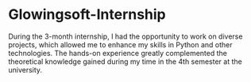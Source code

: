 # Glowingsoft-Internship
During the 3-month internship, I had the opportunity to work on diverse projects, which allowed me to enhance my skills in Python and other technologies. The hands-on experience greatly complemented the theoretical knowledge gained during my time in the 4th semester at the university.
